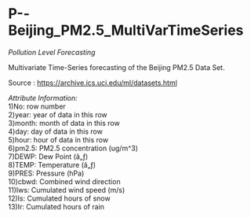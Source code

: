# P--Beijing_PM2.5_MultiVarTimeSeries
_Pollution Level Forecasting_

Multivariate Time-Series forecasting of the Beijing PM2.5 Data Set.

Source : https://archive.ics.uci.edu/ml/datasets.html


_Attribute Information:_        
1)No:     row number    
2)year:   year of data in this row      
3)month:  month of data in this row     
4)day:    day of data in this row       
5)hour:   hour of data in this row      
6)pm2.5:  PM2.5 concentration (ug/m^3)  
7)DEWP:   Dew Point (â„ƒ)       
8)TEMP:   Temperature (â„ƒ)     
9)PRES:   Pressure (hPa)        
10)cbwd:   Combined wind direction      
11)Iws:    Cumulated wind speed (m/s)   
12)Is:     Cumulated hours of snow      
13)Ir:     Cumulated hours of rain      


	

